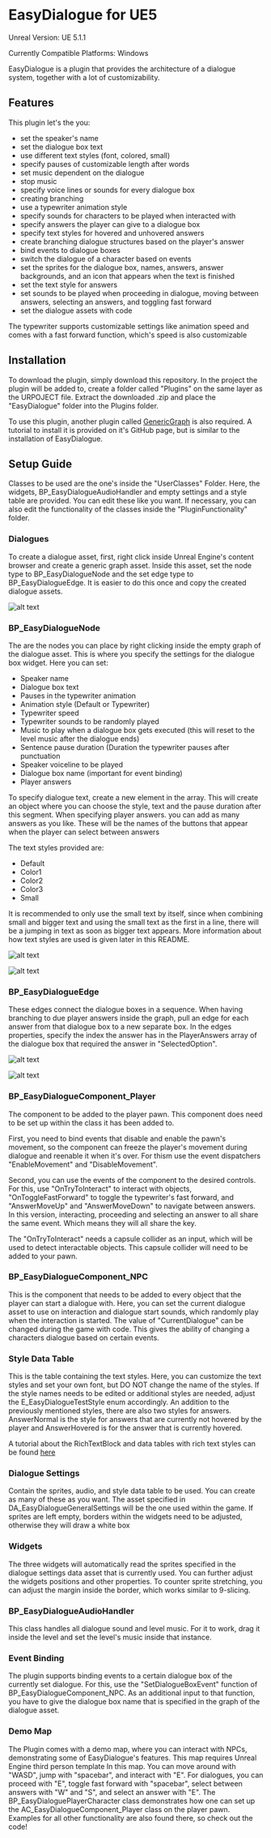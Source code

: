 # EasyDialogue for UE5

Unreal Version: UE 5.1.1

Currently Compatible Platforms: Windows

EasyDialogue is a plugin that provides the architecture of a dialogue system, together with a lot of customizability.

## Features

This plugin let's the you:

- set the speaker's name
- set the dialogue box text
- use different text styles (font, colored, small)
- specify pauses of customizable length after words
- set music dependent on the dialogue
- stop music
- specify voice lines or sounds for every dialogue box
- creating branching 
- use a typewriter animation style
- specify sounds for characters to be played when interacted with
- specify answers the player can give to a dialogue box
- specify text styles for hovered and unhovered answers
- create branching dialogue structures based on the player's answer
- bind events to dialogue boxes
- switch the dialogue of a character based on events
- set the sprites for the dialogue box, names, answers, answer backgrounds, and an icon that appears when the text is finished
- set the text style for answers
- set sounds to be played when proceeding in dialogue, moving between answers, selecting an answers, and toggling fast forward
- set the dialogue assets with code

The typewriter supports customizable settings like  animation speed and comes with a fast forward function, which's speed is also customizable

## Installation

To download the plugin, simply download this repository. In the project the plugin will be added to, create a folder called "Plugins" on the same layer as the URPOJECT file. Extract the downloaded .zip and place the "EasyDialogue" folder into the Plugins folder.

To use this plugin, another plugin called [GenericGraph](https://github.com/jinyuliao/GenericGraph) is also required. A tutorial to install it is provided on it's GitHub page, but is similar to the installation of EasyDialogue.

## Setup Guide

Classes to be used are the one's inside the "UserClasses" Folder. Here, the widgets, BP_EasyDialogueAudioHandler and empty settings and a style table are provided. You can edit these like you want. If necessary, you can also edit the functionality of the classes inside the "PluginFunctionality" folder.

### Dialogues

To create a dialogue asset, first, right click inside Unreal Engine's content browser and create a generic graph asset. Inside this asset, set the node type to BP_EasyDialogueNode and the set edge type to BP_EasyDialogueEdge. It is easier to do this once and copy the created dialogue assets.

![alt text](https://github.com/Sehilius/EasyDialogue-UE5/blob/main/Images/graph%20settings.png "branching")

### BP_EasyDialogueNode

The are the nodes you can place by right clicking inside the empty graph of the dialogue asset. This is where you specify the settings for the dialogue box widget. Here you can set:

- Speaker name
- Dialogue box text
- Pauses in the typewriter animation
- Animation style (Default or Typewriter)
- Typewriter speed
- Typewriter sounds to be randomly played
- Music to play when a dialogue box gets executed (this will reset to the level music after the dialogue ends)
- Sentence pause duration (Duration the typewriter pauses after punctuation
- Speaker voiceline to be played
- Dialogue box name (important for event binding)
- Player answers

To specify dialogue text, create a new element in the array. This will create an object where you can choose the style, text and the pause duration after this segment. When specifying player answers. you can add as many answers as you like. These will be the names of the buttons that appear when the player can select between answers

The text styles provided are:

- Default
- Color1
- Color2
- Color3
- Small

It is recommended to only use the small text by itself, since when combining small and bigger text and using the small text as the first in a line, there will be a jumping in text as soon as bigger text appears. More information about how text styles are used is given later in this README.

![alt text](https://github.com/Sehilius/EasyDialogue-UE5/blob/main/Images/old%20man.png "branching")

![alt text](https://github.com/Sehilius/EasyDialogue-UE5/blob/main/Images/answers.png "branching")



### BP_EasyDialogueEdge

These edges connect the dialogue boxes in a sequence. When having branching to due player answers inside the graph, pull an edge for each answer from that dialogue box to a new separate box. In the edges properties, specify the index the answer has in the PlayerAnswers array of the dialogue box that required the answer in "SelectedOption".

![alt text](https://github.com/Sehilius/EasyDialogue-UE5/blob/main/Images/linear%20graph.png "branching")


![alt text](https://github.com/Sehilius/EasyDialogue-UE5/blob/main/Images/graph%20branching.png "branching")

### BP_EasyDialogueComponent_Player

The component to be added to the player pawn. This component does need to be set up within the class it has been added to.

First, you need to bind events that disable and enable the pawn's movement, so the component can freeze the player's movement during dialogue and reenable it when it's over. For thism use the event dispatchers "EnableMovement" and "DisableMovement".

Second, you can use the events of the component to the desired controls. For this, use "OnTryToInteract" to interact with objects, "OnToggleFastForward" to toggle the typewriter's fast forward, and "AnswerMoveUp" and "AnswerMoveDown" to navigate between answers. In this version, interacting, proceeding and selecting an answer to all share the same event. Which means they will all share the key.

The "OnTryToInteract" needs a capsule collider as an input, which will be used to detect interactable objects. This capsule collider will need to be added to your pawn.

### BP_EasyDialogueComponent_NPC

This is the component that needs to be added to every object that the player can start a dialogue with. Here, you can set the current dialogue asset to use on interaction and dialogue start sounds, which randomly play when the interaction is started. The value of "CurrentDialogue" can be changed during the game with code. This gives the ability of changing a characters dialogue based on certain events.

### Style Data Table

This is the table containing the text styles. Here, you can customize the text styles and set your own font, but DO NOT change the name of the styles. If the style names needs to be edited or additional styles are needed, adjust the E_EasyDialogueTestStyle enum accordingly. An addition to the previously mentioned styles, there are also two styles for answers. AnswerNormal is the style for answers that are currently not hovered by the player and AnswerHovered is for the answer that is currently hovered.

A tutorial about the RichTextBlock and data tables with rich text styles can be found [here](https://youtu.be/9M4rjznF7Ys)

### Dialogue Settings
Contain the sprites, audio, and style data table to be used. You can create as many of these as you want. The asset specified in DA_EasyDialogueGeneralSettings will be the one used within the game. If sprites are left empty, borders within the widgets need to be adjusted, otherwise they will draw a white box

### Widgets

The three widgets will automatically read the sprites specified in the dialogue settings data asset that is currently used. You can further adjust the widgets positions and other properties. To counter sprite stretching, you can adjust the margin inside the border, which works similar to 9-slicing.

### BP_EasyDialogueAudioHandler

This class handles all dialogue sound and level music. For it to work, drag it inside the level and set the level's music inside that instance.

### Event Binding

The plugin supports binding events to a certain dialogue box of the currently set dialogue. For this, use the "SetDialogueBoxEvent" function of BP_EasyDialogueComponent_NPC. As an additional input to that function, you have to give the dialogue box name that is specified in the graph of the dialogue asset.

### Demo Map

The Plugin comes with a demo map, where you can interact with NPCs, demonstrating some of EasyDialogue's features. This map requires Unreal Engine third person template In this map. You can move around with "WASD", jump with "spacebar", and interact with "E". For dialogues, you can proceed with "E", toggle fast forward with "spacebar", select between answers with "W" and "S", and select an answer with "E". The BP_EasyDialoguePlayerCharacter class demonstrates how one can set up the AC_EasyDialogueComponent_Player class on the player pawn. Examples for all other functionality are also found there, so check out the code!








